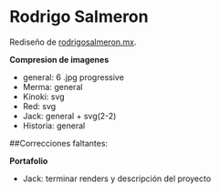 Rodrigo Salmeron
====

Rediseño de [rodrigosalmeron.mx](http://rodrigosalmeron.mx).

**Compresion de imagenes**
- general: 6 .jpg progressive
- Merma: general
- Kinoki: svg
- Red: svg
- Jack: general + svg(2-2)
- Historia: general

##Correcciones faltantes:

**Portafolio**
- Jack: terminar renders y descripción del proyecto